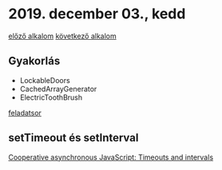 # 2019. december 03., kedd

[előző alkalom](../20191130) [következő alkalom](../20191210)

## Gyakorlás

- LockableDoors
- CachedArrayGenerator
- ElectricToothBrush

[feladatsor](https://docs.google.com/document/d/1tjLSvfqJz-hJTB0XUCV6ckqoTWlXbbxYqfU4BR8igiE/edit?usp=sharing)


## setTimeout és setInterval

[Cooperative asynchronous JavaScript: Timeouts and intervals](https://developer.mozilla.org/en-US/docs/Learn/JavaScript/Asynchronous/Timeouts_and_intervals)
